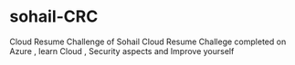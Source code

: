 # sohail-CRC
Cloud Resume Challenge of Sohail
Cloud Resume Challege completed on Azure , learn Cloud , Security aspects and Improve yourself
